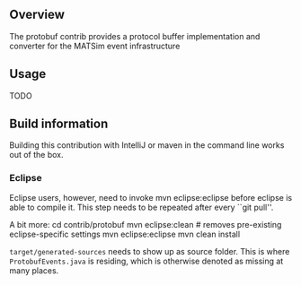 ## Overview

The protobuf contrib provides a protocol buffer implementation and converter for the MATSim event infrastructure
 
## Usage

TODO

## Build information

Building this contribution with IntelliJ or maven in the command line works out of the box. 

### Eclipse

Eclipse users, however, need to invoke 
    mvn eclipse:eclipse
before eclipse is able to compile it. This step needs to be repeated after every ``git pull''.

A bit more:
	cd contrib/protobuf
	mvn eclipse:clean   # removes pre-existing eclipse-specific settings
	mvn eclipse:eclipse
	mvn clean install

`target/generated-sources` needs to show up as source folder.   This is where `ProtobufEvents.java` is residing, which 
is otherwise denoted as missing at many places.
